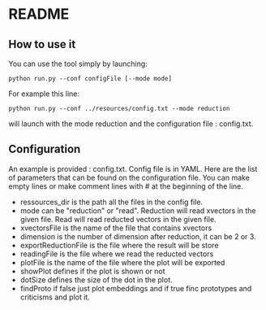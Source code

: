 # README

## How to use it

You can use the tool simply by launching:

    python run.py --conf configFile [--mode mode]

For example this line:
    
    python run.py --conf ../resources/config.txt --mode reduction
will launch with the mode reduction and the configuration file : config.txt.

## Configuration
 
An example is provided : config.txt.
Config file is in YAML.
Here are the list of parameters that can be found on the configuration file.
You can make empty lines or make comment lines with # at the beginning of the line.

  * ressources_dir is the path all the files in the config file.
  * mode can be "reduction" or "read". Reduction will read xvectors in the given file. Read will read reducted vectors in the given file.
  * xvectorsFile is the name of the file that contains xvectors
  * dimension is the number of dimension after reduction, it can be 2 or 3.
  * exportReductionFile is the file where the result will be store
  * readingFile is the file where we read the reducted vectors
  * plotFile is the name of the file where the plot will be exported
  * showPlot defines if the plot is shown or not
  * dotSize defines the size of the dot in the plot.
  * findProto if false just plot embeddings and if true finc prototypes and criticisms and plot it.